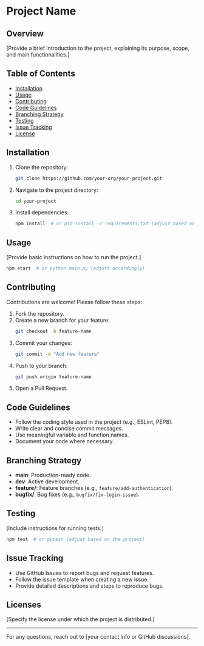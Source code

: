 # Project Name

## Overview

[Provide a brief introduction to the project, explaining its purpose, scope, and main functionalities.]

## Table of Contents
- [Installation](#installation)
- [Usage](#usage)
- [Contributing](#contributing)
- [Code Guidelines](#code-guidelines)
- [Branching Strategy](#branching-strategy)
- [Testing](#testing)
- [Issue Tracking](#issue-tracking)
- [License](#license)

## Installation

1. Clone the repository:
   ```sh
   git clone https://github.com/your-org/your-project.git
   ```
2. Navigate to the project directory:
   ```sh
   cd your-project
   ```
3. Install dependencies:
   ```sh
   npm install  # or pip install -r requirements.txt (adjust based on project needs)
   ```

## Usage

[Provide basic instructions on how to run the project.]

```sh
npm start  # or python main.py (adjust accordingly)
```

## Contributing

Contributions are welcome! Please follow these steps:

1. Fork the repository.
2. Create a new branch for your feature:
   ```sh
   git checkout -b feature-name
   ```
3. Commit your changes:
   ```sh
   git commit -m "Add new feature"
   ```
4. Push to your branch:
   ```sh
   git push origin feature-name
   ```
5. Open a Pull Request.

## Code Guidelines

- Follow the coding style used in the project (e.g., ESLint, PEP8).
- Write clear and concise commit messages.
- Use meaningful variable and function names.
- Document your code where necessary.

## Branching Strategy

- **main**: Production-ready code.
- **dev**: Active development.
- **feature/**: Feature branches (e.g., `feature/add-authentication`).
- **bugfix/**: Bug fixes (e.g., `bugfix/fix-login-issue`).

## Testing

[Include instructions for running tests.]

```sh
npm test  # or pytest (adjust based on the project)
```

## Issue Tracking

- Use GitHub Issues to report bugs and request features.
- Follow the issue template when creating a new issue.
- Provide detailed descriptions and steps to reproduce bugs.

## Licenses

[Specify the license under which the project is distributed.]

---

For any questions, reach out to [your contact info or GitHub discussions].

